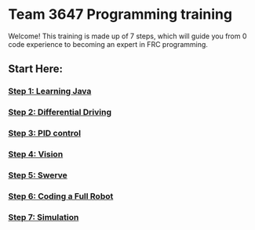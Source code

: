# Team 3647 Programming training 
Welcome! This training is made up of 7 steps, which will guide you from 0 code experience to becoming an expert in FRC programming. 

## Start Here:

### [Step 1: Learning Java](Step%201.md)
### [Step 2: Differential Driving](Step%202.md)
### [Step 3: PID control](Step%203.md)
### [Step 4: Vision](Step%204.md)
### [Step 5: Swerve](Step%205.md)
### [Step 6: Coding a Full Robot](Step%206.md)
### [Step 7: Simulation](Step%207.md)
